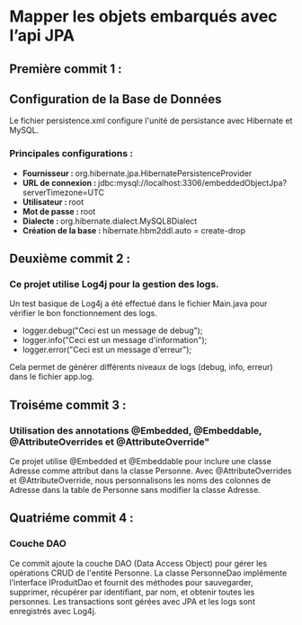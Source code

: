﻿<h1>Mapper les objets embarqués avec l’api JPA</h1>
<h2>Première commit 1 : </h2>
<h2>Configuration de la Base de Données</h2>
<p>Le fichier persistence.xml configure l'unité de persistance avec Hibernate et MySQL.</p>
<h3>Principales configurations :</h3>
<ul>
    <li><strong>Fournisseur : </strong>org.hibernate.jpa.HibernatePersistenceProvider</li>
<li><strong>URL de connexion : </strong>jdbc:mysql://localhost:3306/embeddedObjectJpa?serverTimezone=UTC</li>
<li><strong>Utilisateur : </strong>root</li>
<li><strong>Mot de passe : </strong>root</li>
<li><strong>Dialecte : </strong>org.hibernate.dialect.MySQL8Dialect</li>
<li><strong>Création de la base :  </strong>hibernate.hbm2ddl.auto = create-drop</li>
</ul>
<h2>Deuxième commit 2 : </h2>
<h3>Ce projet utilise Log4j pour la gestion des logs.</h3>
<p>Un test basique de Log4j a été effectué dans le fichier Main.java pour vérifier le bon fonctionnement des logs.</p>
<ul>
<li>logger.debug("Ceci est un message de debug");</li>
<li>logger.info("Ceci est un message d'information");</li>
<li>logger.error("Ceci est un message d'erreur");</li>
</ul>
<p>Cela permet de générer différents niveaux de logs (debug, info, erreur) dans le fichier app.log.</p>
<h2>Troiséme commit 3 :</h2>
<h3>Utilisation des annotations @Embedded, @Embeddable, @AttributeOverrides et @AttributeOverride"</h3>
<p>Ce projet utilise @Embedded et @Embeddable pour inclure une classe Adresse comme attribut dans la classe Personne. Avec @AttributeOverrides et @AttributeOverride, nous personnalisons les noms des colonnes de Adresse dans la table de Personne sans modifier la classe Adresse.</p>
<h2>Quatriéme commit 4 :</h2>
<h3>Couche DAO</h3>
<p>Ce commit ajoute la couche DAO (Data Access Object) pour gérer les opérations CRUD de l'entité Personne. La classe PersonneDao implémente l'interface IProduitDao et fournit des méthodes pour sauvegarder, supprimer, récupérer par identifiant, par nom, et obtenir toutes les personnes. Les transactions sont gérées avec JPA et les logs sont enregistrés avec Log4j.</p>
